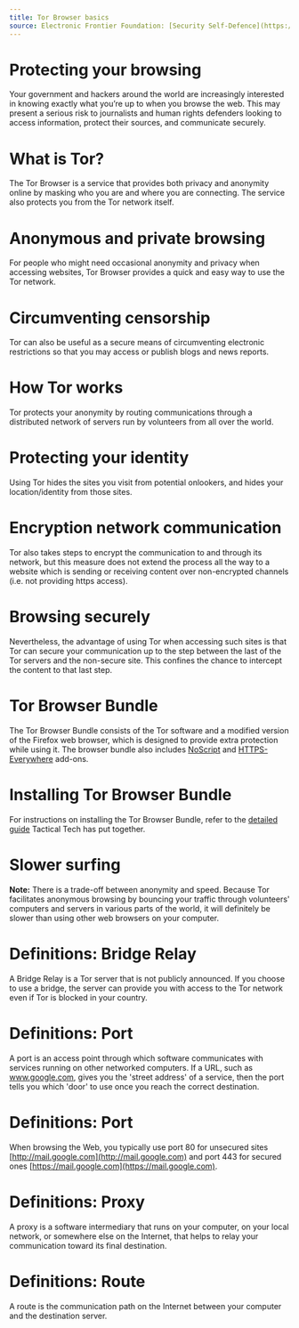 ```yaml
---
title: Tor Browser basics
source: Electronic Frontier Foundation: [Security Self-Defence](https://ssd.eff.org/en/module/how-use-tor-windows)
---
```

# Protecting your browsing
Your government and hackers around the world are increasingly interested in knowing exactly what you’re up to when you browse the web. This may present a serious risk to journalists and human rights defenders looking to access information, protect their sources, and communicate securely.
<br>
# What is Tor?
The Tor Browser is a service that provides both privacy and anonymity online by masking who you are and where you are connecting. The service also protects you from the Tor network itself.
<br>
# Anonymous and private browsing
For people who might need occasional anonymity and privacy when accessing websites, Tor Browser provides a quick and easy way to use the Tor network.
<br>
# Circumventing censorship
Tor can also be useful as a secure means of circumventing electronic restrictions so that you may access or publish blogs and news reports.
<br>
# How Tor works
Tor protects your anonymity by routing communications through a distributed network of servers run by volunteers from all over the world.
<br>
# Protecting your identity
Using Tor hides the sites you visit from potential onlookers, and hides your location/identity from those sites.
<br>
# Encryption network communication
Tor also takes steps to encrypt the communication to and through its network, but this measure does not extend the process all the way to a website which is sending or receiving content over non-encrypted channels (i.e. not providing https access).
<br>
# Browsing securely
Nevertheless, the advantage of using Tor when accessing such sites is that Tor can secure your communication up to the step between the last of the Tor servers and the non-secure site. This confines the chance to intercept the content to that last step.
<br>
# Tor Browser Bundle
The Tor Browser Bundle consists of the Tor software and a modified version of the Firefox web browser, which is designed to provide extra protection while using it. The browser bundle also includes [NoScript](https://securityinabox.org/en/guide/firefox/windows#801t) and [HTTPS-Everywhere](https://securityinabox.org/en/guide/firefox/windows#804) add-ons.
<br>
# Installing Tor Browser Bundle
For instructions on installing the Tor Browser Bundle, refer to the [detailed guide](https://securityinabox.org/en/guide/torbrowser/windows) Tactical Tech has put together.
<br>
# Slower surfing
**Note:** There is a trade-off between anonymity and speed. Because Tor facilitates anonymous browsing by bouncing your traffic through volunteers' computers and servers in various parts of the world, it will definitely be slower than using other web browsers on your computer.
<br>
# Definitions: Bridge Relay
A Bridge Relay is a Tor server that is not publicly announced. If you choose to use a bridge, the server can provide you with access to the Tor network even if Tor is blocked in your country.
<br>
# Definitions: Port
A port is an access point through which software communicates with services running on other networked computers. If a URL, such as www.google.com, gives you the 'street address' of a service, then the port tells you which 'door' to use once you reach the correct destination.
<br>
# Definitions: Port
When browsing the Web, you typically use port 80 for unsecured sites [http://mail.google.com](http://mail.google.com) and port 443 for secured ones [https://mail.google.com](https://mail.google.com).
<br>
# Definitions: Proxy
A proxy is a software intermediary that runs on your computer, on your local network, or somewhere else on the Internet, that helps to relay your communication toward its final destination.
<br>
# Definitions: Route
A route is the communication path on the Internet between your computer and the destination server.
